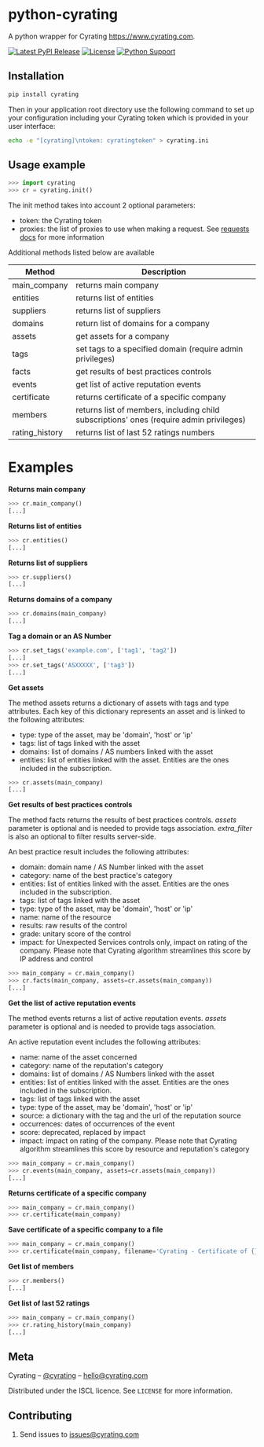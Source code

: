 # python-cyrating

A python wrapper for Cyrating https://www.cyrating.com.

[![Latest PyPI Release](https://img.shields.io/pypi/v/cyrating.svg)](https://pypi.org/project/cyrating/)
[![License](https://img.shields.io/pypi/l/cyrating.svg)](https://github.com/wq/python-requirejs/blob/master/LICENSE)
[![Python Support](https://img.shields.io/pypi/pyversions/cyrating.svg)](https://pypi.org/project/cyrating/)

## Installation
```sh
pip install cyrating
```

Then in your application root directory use the following command to set up your configuration including your Cyrating token which is provided in your user interface:

```sh
echo -e "[cyrating]\ntoken: cyratingtoken" > cyrating.ini
```


## Usage example

```python
>>> import cyrating
>>> cr = cyrating.init()
```

The init method takes into account 2 optional parameters:

- token: the Cyrating token
- proxies: the list of proxies to use when making a request. See [requests docs](https://requests.readthedocs.io/en/master/user/advanced/#proxies) for more information

Additional methods listed below are available

Method  | Description
------------- | -------------
main_company | returns main company
entities  | returns list of entities
suppliers | returns list of suppliers
domains | return list of domains for a company
assets | get assets for a company
tags | set tags to a specified domain (require admin privileges)
facts | get results of best practices controls
events | get list of active reputation events
certificate | returns certificate of a specific company
members | returns list of members, including child subscriptions' ones (require admin privileges)
rating_history | returns list of last 52 ratings numbers

# Examples

**Returns main company**
```python
>>> cr.main_company()
[...]
```

**Returns list of entities**
```python
>>> cr.entities()
[...]
```

**Returns list of suppliers**
```python
>>> cr.suppliers()
[...]
```

**Returns domains of a company**
```python
>>> cr.domains(main_company)
[...]
```

**Tag a domain or an AS Number**
```python
>>> cr.set_tags('example.com', ['tag1', 'tag2'])
[...]
>>> cr.set_tags('ASXXXXX', ['tag3'])
[...]
```

**Get assets**

The method assets returns a dictionary of assets with tags and type attributes. Each key of this dictionary represents an asset and is linked to the following attributes:

- type: type of the asset, may be 'domain', 'host' or 'ip'
- tags: list of tags linked with the asset
- domains: list of domains / AS numbers linked with the asset
- entities: list of entities linked with the asset. Entities are the ones included in the subscription.



```python
>>> cr.assets(main_company)
[...]
```


**Get results of best practices controls**

The method facts returns the results of best practices controls. _assets_
parameter is optional and is needed to provide tags association. _extra_filter_ is also an optional to filter results server-side. 

An best practice result includes the following attributes:

- domain: domain name / AS Number linked with the asset
- category: name of the best practice's category
- entities: list of entities linked with the asset. Entities are the ones included in the subscription.
- tags: list of tags linked with the asset
- type: type of the asset, may be 'domain', 'host' or 'ip'
- name: name of the resource
- results: raw results of the control
- grade: unitary score of the control
- impact: for Unexpected Services controls only, impact on rating of the company. Please note that Cyrating algorithm streamlines this score by IP address and control

```python
>>> main_company = cr.main_company()
>>> cr.facts(main_company, assets=cr.assets(main_company))
[...]
```


**Get the list of active reputation events**

The method events returns a list of active reputation events. _assets_
parameter is optional and is needed to provide tags association.

An active reputation event includes the following attributes:

- name: name of the asset concerned
- category: name of the reputation's category
- domains: list of domains / AS Numbers linked with the asset
- entities: list of entities linked with the asset. Entities are the ones included in the subscription.
- tags: list of tags linked with the asset
- type: type of the asset, may be 'domain', 'host' or 'ip'
- source: a dictionary with the tag and the url of the reputation source
- occurrences: dates of occurrences of the event
- score: deprecated, replaced by impact
- impact: impact on rating of the company. Please note that Cyrating algorithm streamlines this score by resource and reputation's category

```python
>>> main_company = cr.main_company()
>>> cr.events(main_company, assets=cr.assets(main_company))
[...]
```

**Returns certificate of a specific company**
```python
>>> main_company = cr.main_company()
>>> cr.certificate(main_company)
```

**Save certificate of a specific company to a file**
```python
>>> main_company = cr.main_company()
>>> cr.certificate(main_company, filename='Cyrating - Certificate of {}.pdf'.format(main_company['name']))
```

**Get list of members**
```python
>>> cr.members()
[...]
```

**Get list of last 52 ratings**
```python
>>> main_company = cr.main_company()
>>> cr.rating_history(main_company)
[...]
```

## Meta

Cyrating – [@cyrating](https://twitter.com/cyrating) – hello@cyrating.com

Distributed under the ISCL licence. See ``LICENSE`` for more information.


## Contributing

1. Send issues to issues@cyrating.com


